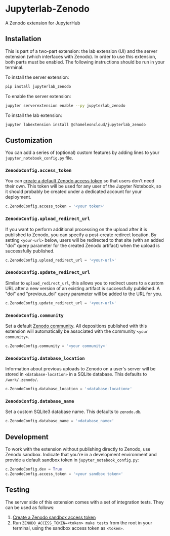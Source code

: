 # Jupyterlab-Zenodo
A Zenodo extension for JupyterHub

## Installation

This is part of a two-part extension: the lab extension (UI) and the server extension (which interfaces with Zenodo). In order to use this extension, both parts must be enabled. The following instructions should be run in your terminal.

To install the server extension:
```bash
pip install jupyterlab_zenodo
```

To enable the server extension:
```bash
jupyter serverextension enable --py jupyterlab_zenodo
```

To install the lab extension:
```bash
jupyter labextension install @chameleoncloud/jupyterlab_zenodo
```

## Customization
You can add a series of (optional) custom features by adding lines to your `jupyter_notebook_config.py` file.

### `ZenodoConfig.access_token`

You can [create a default Zenodo access token](https://zenodo.org/account/settings/applications/tokens/new/) so that users don't need their own. This token will be used for any user of the Jupyter Notebook, so it should probably be created under a dedicated account for your deployment.

```python
c.ZenodoConfig.access_token = '<your token>'
```

### `ZenodoConfig.upload_redirect_url`

If you want to perform additional processing on the upload after it is published to Zenodo, you can specify a post-create redirect location. By setting `<your-url>` below, users will be redirected to that site (with an added "doi" query parameter for the created Zenodo artifact) when the upload is successfully published.

```python
c.ZenodoConfig.upload_redirect_url = '<your-url>'
```

### `ZenodoConfig.update_redirect_url`

Similar to `upload_redirect_url`, this allows you to redirect users to a custom URL after a new version of an existing artifact is successfully published. A "doi" and "previous_doi" query parameter will be added to the URL for you.

```python
c.ZenodoConfig.update_redirect_url = '<your-url>'
```

### `ZenodoConfig.community`

Set a default [Zenodo community](https://zenodo.org/communities/). All depositions published with this extension will automatically be associated with the community `<your community>`.

```python
c.ZenodoConfig.community = '<your community>'
```

### `ZenodoConfig.database_location`

Information about previous uploads to Zenodo on a user's server will be stored in `<database-location>` in a SQLite database. This defaults to `/work/.zenodo/`.

```python
c.ZenodoConfig.database_location = '<database-location>'
```

### `ZenodoConfig.database_name`

Set a custom SQLite3 database name. This defaults to `zenodo.db`.

```python
c.ZenodoConfig.database_name = '<database_name>'
```

## Development
To work with the extension without publishing directly to Zenodo, use Zenodo sandbox.
Indicate that you're in a development environment and provide a default sandbox token in `jupyter_notebook_config.py`:

```python
c.ZenodoConfig.dev = True
c.ZenodoConfig.access_token = '<your sandbox token>'
```

## Testing
The server side of this extension comes with a set of integration tests. They can be used as follows:
1. [Create a Zenodo sandbox access token](https://sandbox.zenodo.org/account/settings/applications/tokens/new/)
2. Run `ZENODO_ACCESS_TOKEN=<token> make tests` from the root in your terminal, using the sandbox access token as `<token>`.
